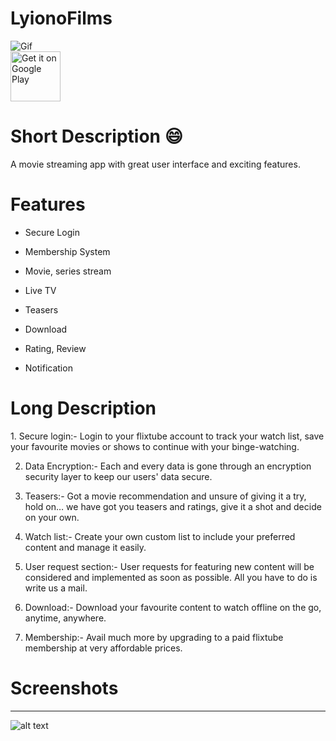 # LyionoFilms 
![Gif](https://1.bp.blogspot.com/-ixDVS-juYWQ/X2zvL2e4_HI/AAAAAAAAABA/IoRtP1s4PzwNWNz6b3HuHECcA-l3H9FSgCNcBGAsYHQ/s600/intro.gif)
<br>
<a id="raw-url" href="https://flixtube.s3.ap-south-1.amazonaws.com/Files/app-release.apk"><img alt="Get it on Google Play" height="80" src="https://camo.githubusercontent.com/59c5c810fc8363f8488c3a36fc78f89990d13e99/68747470733a2f2f706c61792e676f6f676c652e636f6d2f696e746c2f656e5f75732f6261646765732f696d616765732f67656e657269632f656e5f62616467655f7765625f67656e657269632e706e67" data-canonical-src="https://play.google.com/intl/en_us/badges/images/generic/en_badge_web_generic.png" style="max-width:100%;"></a>
<h1>Short Description 😄</h1>
A movie streaming app with great user interface and exciting features. 
<h1>Features</h1>
<ul>
<li><p>Secure Login</li>
<li><p>Membership System</li>
<li><p>Movie, series stream</li>
<li><p>Live TV</li>
<li><p>Teasers</li>
<li><p>Download</li>
<li><p>Rating, Review </li>
<li><p>Notification</li>
</ul>
<h1>Long Description</h1>
1. Secure login:- Login to your flixtube account to track your watch list, save your favourite movies or shows to continue with your binge-watching.

2. Data Encryption:- Each and every data is gone through an encryption security layer to keep our users' data secure.

3. Teasers:- Got a movie recommendation and unsure of giving it a try, hold on… we have got you teasers and ratings, give it a shot and decide on your own.

4. Watch list:- Create your own custom list to include your preferred content and manage it easily.

5. User request section:- User requests for featuring new content will be considered and implemented as soon as possible. All you have to do is write us a mail.

6. Download:- Download your favourite content to watch offline on the go, anytime, anywhere.

7. Membership:- Avail much more by upgrading to a paid flixtube membership at very affordable prices.
<h1>Screenshots</h1>

   ---
   
![alt text](https://1.bp.blogspot.com/-K7Fbbvx7kfI/X2zrqhJtAOI/AAAAAAAAAA0/iCeZ3P7hYkgGuRSifT1InD7asIzvUKjgQCNcBGAsYHQ/s1200/image1.png)
